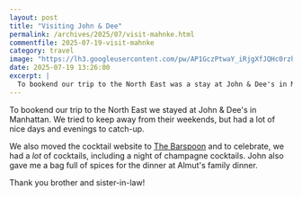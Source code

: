 ```yaml
---
layout: post
title: "Visiting John & Dee"
permalink: /archives/2025/07/visit-mahnke.html
commentfile: 2025-07-19-visit-mahnke
category: travel
image: "https://lh3.googleusercontent.com/pw/AP1GczPtwaY_iRjgXfJQHc0rzhvKzSVC31zGDw-snym86gju8-KBMbO34S1PftreP0rjIEg05roNaXFtaZgW6kenzy_IuCzeQG7Qpb4UvR2DVw-fdMncLcRp=w2400"
date: 2025-07-19 13:26:00
excerpt: |
  To bookend our trip to the North East was a stay at John & Dee's in Manhattan.
---
```


To bookend our trip to the North East we stayed at John & Dee's in Manhattan. We tried to keep away from their weekends, but had a lot of nice days and evenings to catch-up. 

We also moved the cocktail website to [The Barspoon](https://thebarspoon.com) and to celebrate, we had a _lot_ of cocktails, including a night of champagne cocktails. John also gave me a bag full of spices for the dinner at Almut's family dinner. 

Thank you brother and sister-in-law!